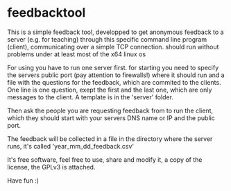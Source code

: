# feedbacktool

This is a simple feedback tool, developped to get anonymous feedback to a server
(e.g. for teaching) through this specific command line program (client),
communicating over a simple TCP connection. should run without problems under at least most of the x64 linux os

For using you have to run one server first. for starting you need to specify the servers public port (pay attention to firewalls!)
where it should run and a file with the questions for the feedback, which are commited to the clients. One line is one question,
exept the first and the last one, which are only messages to the client. A template is in the 'server' folder.

Then ask the people you are requesting feedback from to run the client,
which they should start with your servers DNS name or IP and the public port.

The feedback will be collected in a file in the directory where the server runs, it's called 'year_mm_dd_feedback.csv'

It's free software, feel free to use, share and modify it, a copy of the license, the GPLv3 is attached.

Have fun :)
